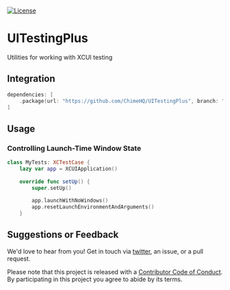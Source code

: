 [![License][license badge]][license]

# UITestingPlus
Utilities for working with XCUI testing

## Integration

```swift
dependencies: [
    .package(url: "https://github.com/ChimeHQ/UITestingPlus", branch: "main")
]
```

## Usage

### Controlling Launch-Time Window State

```swift
class MyTests: XCTestCase {
    lazy var app = XCUIApplication()
    
    override func setUp() {
        super.setUp()
        
        app.launchWithNoWindows()
        app.resetLaunchEnvironmentAndArguments()
    }
```

## Suggestions or Feedback

We'd love to hear from you! Get in touch via [twitter](https://twitter.com/chimehq), an issue, or a pull request.

Please note that this project is released with a [Contributor Code of Conduct](CODE_OF_CONDUCT.md). By participating in this project you agree to abide by its terms.

[license]: https://opensource.org/licenses/BSD-3-Clause
[license badge]: https://img.shields.io/github/license/ChimeHQ/UITestingPlus
